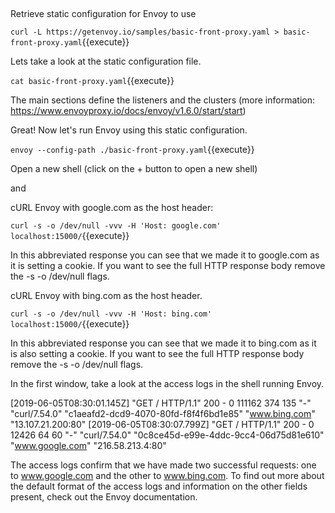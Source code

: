 ## 

Retrieve static configuration for Envoy to use

`curl -L https://getenvoy.io/samples/basic-front-proxy.yaml > basic-front-proxy.yaml`{{execute}}

Lets take a look at the static configuration file.

`cat basic-front-proxy.yaml`{{execute}}

The main sections define the listeners and the clusters (more information: https://www.envoyproxy.io/docs/envoy/v1.6.0/start/start)

Great! Now let's run Envoy using this static configuration.

`envoy --config-path ./basic-front-proxy.yaml`{{execute}}

Open a new shell (click on the + button to open a new shell) 

and 

cURL Envoy with google.com as the host header:

`curl -s -o /dev/null -vvv -H 'Host: google.com' localhost:15000/`{{execute}}

In this abbreviated response you can see that we made it to google.com as it is setting a cookie. If you want to see the full HTTP response body remove the -s -o /dev/null flags.


cURL Envoy with bing.com as the host header.

`curl -s -o /dev/null -vvv -H 'Host: bing.com' localhost:15000/`{{execute}}

In this abbreviated response you can see that we made it to bing.com as it is also setting a cookie. If you want to see the full HTTP response body remove the -s -o /dev/null flags.

In the first window, take a look at the access logs in the shell running Envoy.

[2019-06-05T08:30:01.145Z] "GET / HTTP/1.1" 200 - 0 111162 374 135 "-" "curl/7.54.0" "c1aeafd2-dcd9-4070-80fd-f8f4f6bd1e85" "www.bing.com" "13.107.21.200:80"
[2019-06-05T08:30:07.799Z] "GET / HTTP/1.1" 200 - 0 12426 64 60 "-" "curl/7.54.0" "0c8ce45d-e99e-4ddc-9cc4-06d75d81e610" "www.google.com" "216.58.213.4:80"

The access logs confirm that we have made two successful requests: one to www.google.com and the other to www.bing.com. To find out more about the default format of the access logs and information on the other fields present, check out the Envoy documentation.
